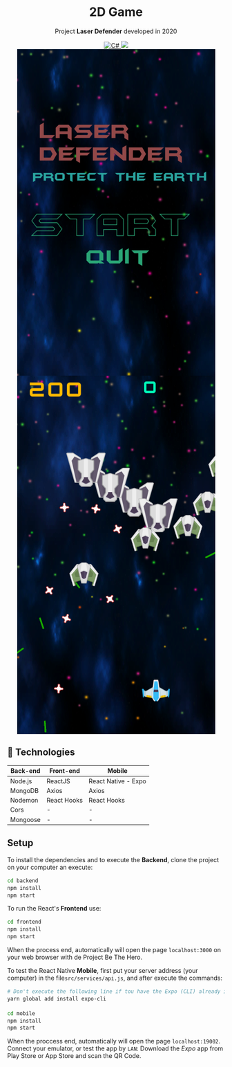 <h1 align="center">2D Game</h1>
<p align="center">Project <strong>Laser Defender</strong> developed in 2020</p>


<p align="center">
  <a href="https://dotnet.microsoft.com/pt-br/learn/csharp/">
    <img height="25em" alt="C#" src="https://img.shields.io/badge/c%23-%23239120.svg?style=for-the-badge&logo=c-sharp&logoColor=white"/>
  </a>
  <a aria-label="Unity" href="https://github.com/facebook/react/blob/master/CHANGELOG.md#16120-november-14-2019">
    <img src="https://img.shields.io/badge/Made%20with-Unity-57b9d3.svg?style=for-the-badge&logo=unity"></img>
  </a>
  <img src="Assets/laserdefender.png" align="center"></img>
<br>
  <img src="Assets/laserdefendergp.png" align="center"></img>
</p>

## :rocket: Technologies

<table>
  <thead>
    <th>Back-end</th>
    <th>Front-end</th>
    <th>Mobile</th>
  </thead>
  <tbody>
    <tr>
      <td>Node.js</td>
      <td>ReactJS</td>
      <td>React Native - Expo</td>
    </tr>
    <tr>
      <td>MongoDB</td>
      <td>Axios</td>
      <td>Axios</td>
    </tr>
    <tr>
      <td>Nodemon</td>
      <td>React Hooks</td>
      <td>React Hooks</td>
    </tr>
    <tr>
      <td>Cors</td>
      <td>-</td>
      <td>-</td>
    </tr>
    <tr>
      <td>Mongoose</td>
      <td>-</td>
      <td>-</td>
    </tr>
  </tbody>
</table>

## Setup
To install the dependencies and to execute the **Backend**, clone the project on your computer an execute:
```bash
cd backend
npm install
npm start
```
To run the React's **Frontend** use:
```bash
cd frontend
npm install
npm start
```
When the process end, automatically will open the page `localhost:3000` on your web browser with de Project Be The Hero.

To test the React Native **Mobile**, first put your server address (your computer) in the file`src/services/api.js`, and after execute the commands:
```bash
# Don't execute the following line if tou have the Expo (CLI) already intalled! 
yarn global add install expo-cli

cd mobile
npm install
npm start
```
When the proccess end, automatically will open the page `localhost:19002`. Connect your emulator, or test the app by `LAN`: Download the *Expo* app from Play Store or App Store and scan the QR Code.
